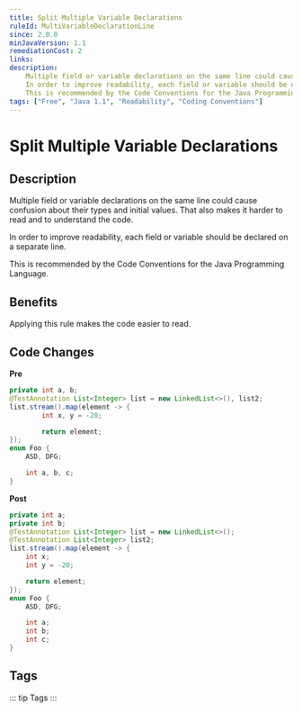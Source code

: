 ```yaml
---
title: Split Multiple Variable Declarations
ruleId: MultiVariableDeclarationLine
since: 2.0.0
minJavaVersion: 1.1
remediationCost: 2
links:
description:
    Multiple field or variable declarations on the same line could cause confusion about their types and initial values. That also makes it harder to read and to understand the code.
    In order to improve readability, each field or variable should be declared on a separate line.
    This is recommended by the Code Conventions for the Java Programming Language.
tags: ["Free", "Java 1.1", "Readability", "Coding Conventions"]
---
```


# Split Multiple Variable Declarations

## Description

Multiple field or variable declarations on the same line could cause confusion about their types and initial values. That also makes it harder to read and to understand the code.

In order to improve readability, each field or variable should be declared on a separate line.

This is recommended by the Code Conventions for the Java Programming Language.

## Benefits

Applying this rule makes the code easier to read.


## Code Changes

__Pre__

``` java
private int a, b;
@TestAnnotation List<Integer> list = new LinkedList<>(), list2;
list.stream().map(element -> {
        int x, y = -20;

        return element;
});
enum Foo {
    ASD, DFG;

    int a, b, c;
}
```

__Post__

``` java
private int a;
private int b;
@TestAnnotation List<Integer> list = new LinkedList<>();
@TestAnnotation List<Integer> list2;
list.stream().map(element -> {
    int x;
    int y = -20;

    return element;
});
enum Foo {
    ASD, DFG;

    int a;
    int b;
    int c;
}
```

<VersionNotice />


## Tags

::: tip Tags
<TagLinks />
:::